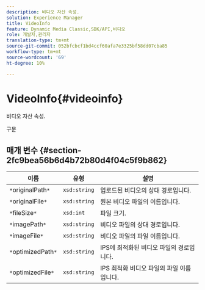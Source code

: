 ```yaml
---
description: 비디오 자산 속성.
solution: Experience Manager
title: VideoInfo
feature: Dynamic Media Classic,SDK/API,비디오
role: 개발자,관리자
translation-type: tm+mt
source-git-commit: 052bfcbcf1bd4ccf60afa7e3325bf58dd07cba85
workflow-type: tm+mt
source-wordcount: '69'
ht-degree: 10%

---
```



# VideoInfo{#videoinfo}

비디오 자산 속성.

구문

## 매개 변수 {#section-2fc9bea56b6d4b72b80d4f04c5f9b862}

| 이름 | 유형 | 설명 |
|---|---|---|
| `*`originalPath`*` | `xsd:string` | 업로드된 비디오의 상대 경로입니다. |
| `*`originalFile`*` | `xsd:string` | 원본 비디오 파일의 이름입니다. |
| `*`fileSize`*` | `xsd:int` | 파일 크기. |
| `*`imagePath`*` | `xsd:string` | 비디오 파일의 상대 경로입니다. |
| `*`imageFile`*` | `xsd:string` | 비디오 파일의 파일 이름입니다. |
| `*`optimizedPath`*` | `xsd:string` | IPS에 최적화된 비디오 파일의 경로입니다. |
| `*`optimizedFile`*` | `xsd:string` | IPS 최적화 비디오 파일의 파일 이름입니다. |

